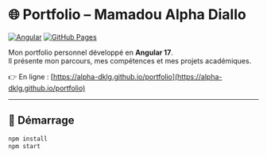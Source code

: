 # 🌐 Portfolio – Mamadou Alpha Diallo

[![Angular](https://img.shields.io/badge/Angular-17-DD0031?logo=angular&logoColor=white)](https://angular.dev/) 
[![GitHub Pages](https://img.shields.io/badge/Deploy-GitHub%20Pages-181717?logo=github)](https://pages.github.com/)

Mon portfolio personnel développé en **Angular 17**.  
Il présente mon parcours, mes compétences et mes projets académiques.

👉 En ligne : [https://alpha-dklg.github.io/portfolio](https://alpha-dklg.github.io/portfolio)

---

## 🚀 Démarrage
```bash
npm install
npm start
